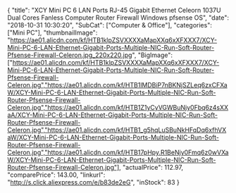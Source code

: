 {
	"title": "XCY Mini PC 6 LAN Ports RJ-45 Gigabit Ethernet Celeorn 1037U Dual Cores Fanless Computer Router Firewall Windows pfsense OS",
	"date": "2018-10-31 10:30:20",
	"SubCat": ["Computer & Office"],
	"categories": ["Mini PC"],
	"thumbnailImage": "https://ae01.alicdn.com/kf/HTB1klpZSVXXXXaMapXXq6xXFXXX7/XCY-Mini-PC-6-LAN-Ethernet-Gigabit-Ports-Multiple-NIC-Run-Soft-Router-Pfsense-Firewall-Celeron.jpg_220x220.jpg",
	"BigImage": ["https://ae01.alicdn.com/kf/HTB1klpZSVXXXXaMapXXq6xXFXXX7/XCY-Mini-PC-6-LAN-Ethernet-Gigabit-Ports-Multiple-NIC-Run-Soft-Router-Pfsense-Firewall-Celeron.jpg","https://ae01.alicdn.com/kf/HTB1lMDBiP7nBKNjSZLeq6zxCFXaW/XCY-Mini-PC-6-LAN-Ethernet-Gigabit-Ports-Multiple-NIC-Run-Soft-Router-Pfsense-Firewall-Celeron.jpg","https://ae01.alicdn.com/kf/HTB1Z1yCyVGWBuNjy0Fbq6z4sXXaA/XCY-Mini-PC-6-LAN-Ethernet-Gigabit-Ports-Multiple-NIC-Run-Soft-Router-Pfsense-Firewall-Celeron.jpg","https://ae01.alicdn.com/kf/HTB1_g5hqLuSBuNkHFqDq6xfhVXaW/XCY-Mini-PC-6-LAN-Ethernet-Gigabit-Ports-Multiple-NIC-Run-Soft-Router-Pfsense-Firewall-Celeron.jpg","https://ae01.alicdn.com/kf/HTB17pHpy.R1BeNjy0Fmq6z0wVXaW/XCY-Mini-PC-6-LAN-Ethernet-Gigabit-Ports-Multiple-NIC-Run-Soft-Router-Pfsense-Firewall-Celeron.jpg"],
	"actualPrice": 112.97,
	"comparePrice": 143.00,
	"linkurl": "http://s.click.aliexpress.com/e/b83de2eG",
	"inStock": 83
}
